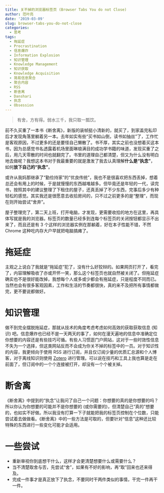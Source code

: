 ```yaml
---
title: 关不掉的浏览器标签页 (Browser Tabs You do not Close)
author: 范叶亮
date: '2019-03-09'
slug: browser-tabs-you-do-not-close
categories:
  - 思考
tags:
  - 拖延症
  - Procrastination
  - 信息爆炸
  - Information Explosion
  - 知识管理
  - Knowledge Management
  - 知识获取
  - Knowledge Acquisition
  - 简易信息聚合
  - 聚合内容
  - RSS
  - 断舍离
  - Danshari
  - 执念
  - Obsession
---
```


> 有舍，方有得。弱水三千，我只取一瓢饮。

前不久买重了一本书《断舍离》，新版的装帧挺小清新的，就买了，到家盖完私印后才发现角落里躺着另一本。去年如实有些“买书如山倒，读书如抽丝”了，工作忙是客观原因，不过更多的还是要怪自己懒散了。书不厚，其实之前也没想着买这本书，因为总感觉书名透露着机场里面琳琅满目的成功学书籍的味道，发现买重了之后，用几天零散的时间也就翻完了。书里的道理自己都清楚，但又为什么没有明白地去做呢？我想这本书对于我最重要的就是激发了我去认真理解**什么是“执念”**，如何**放下自己的“执念”**。

或许从我妈那继承了“勤俭持家”的“优良传统”，我也不是很喜欢把东西丢掉，想着总还会有用上的时候，于是就慢慢的东西越堆越多。但毕竟还是年轻的一代，读完书，按照其中的建议整理了下租住的屋子，还真丢掉了不少东西，完事后多少有种轻松的感觉。其实我还是很愿意去收拾房间的，只不过之前更多的是“整理”，而现在则开始尝试“舍弃”。

屋子整理完了，第二天上班，打开电脑，才发现，更需要收拾的地方在这里，再具体写就是我的浏览器。标签页的数量已经多到连每个标签页的关闭按钮都显示不出来了，而且还是有 3 个这样的浏览器实例在那躺着，好在本子性能不错，不然 Chrome 这种吃内存大户早就把电脑搞瘫了。

# 拖延症

主观之上说白了我就是“拖延症”犯了，没有什么好狡辩的。如果网页打开了，看完了，内容理解吸收了亦或开怀一笑，那么这个标签页也就自然被关闭了。但拖延症确实也不是很好能改掉，我想每个人或多或少都会有拖延症，只是程度不同而已。当然也会有很多客观因素，工作和生活的节奏都很快，真的来不及把所有事情都做完，更不要说都做好。

# 知识管理

做不到完全摆脱拖延症，那就从技术的角度考虑考虑如何高效的获取获取信息 (知识) 吧。信息爆炸也已经不是一天两天的事了，如何在漫天遍地的信息中准确定位你想要的内容还是有些技巧可循。有些人习惯逛门户网站，这对于一些时效性信息不失为一个选择，但这类网站反而不会成为你关不掉的标签中的一员。对于知识性的内容，我更倾向于使用 RSS 进行订阅，并且仅订阅少量的优质汇总源和个人博客，对于离线知识则使用 [Zotero](https://www.zotero.org) 进行管理。可以说在技巧和工具上我也算是走在前面了，但订阅中的一个个连接被打开，却没有一个个被关掉。

# 断舍离

《断舍离》中提到的“执念”让我问了自己一个问题：你想要的真的是你想要的吗？所以你认为你想要的可能并不是你想要的 (或你需要的)，但清楚自己“真的”想要的，也如实不好做。所以我没有打算一下子就能把我的标签页控制在个位数，只能尝试着去做做看。《断舍离》中的一些方法是可取的，但要针对“信息”这种还比较特殊的东西进行一些变化可能才会适用。

# 一些尝试

- 重新审视你到底想干什么，这样才会更清楚想要什么或需要什么？
- 当不清楚取舍与否，先尝试“舍”，如果有不好的影响，再“取”回来也还来得及。
- 完成一件事才是真正放下了执念，不要同时干两件类似的事情，干完一件再干一件。
